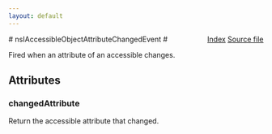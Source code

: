 ```yaml
---
layout: default
---
```

<div class='links' style='float:right'><a href="../index.html">Index</a>
<a href="http://dxr.mozilla.org/mozilla-central/source/accessible/interfaces/nsIAccessibleObjectAttributeChangedEvent.idl">Source file</a>
</div>
# nsIAccessibleObjectAttributeChangedEvent #
  
Fired when an attribute of an accessible changes.  
  

## Attributes ##

### changedAttribute ###
  
Return the accessible attribute that changed.  
  
